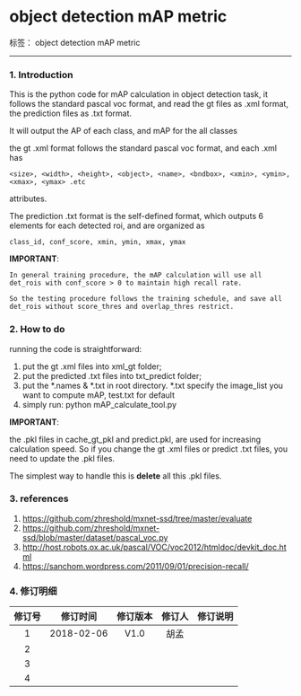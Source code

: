 # object detection mAP metric


标签： object detection mAP metric

---

### 1. Introduction


This is the python code for mAP calculation in object detection task, it follows the standard pascal voc format,
and read the gt files as .xml format, the prediction files as .txt format.

It will output the AP of each class, and mAP for the all classes

the gt .xml format follows the standard pascal voc format, and each .xml has 
```
<size>, <width>, <height>, <object>, <name>, <bndbox>, <xmin>, <ymin>, <xmax>, <ymax> .etc 
```
attributes.

The prediction .txt format is the self-defined format, which outputs 6 elements for each detected roi,
and are organized as 
```
class_id, conf_score, xmin, ymin, xmax, ymax
```

**IMPORTANT**: 
```
In general training procedure, the mAP calculation will use all det_rois with conf_score > 0 to maintain high recall rate.

So the testing procedure follows the training schedule, and save all det_rois without score_thres and overlap_thres restrict.
```

### 2. How to do

running the code is straightforward:

1. put the gt .xml files into xml_gt folder;
2. put the predicted .txt files into txt_predict folder;
3. put the *.names & *.txt in root directory. *.txt specify the image_list you want to compute mAP, test.txt for default
4. simply run: python mAP_calculate_tool.py

**IMPORTANT**: 

the .pkl files in cache_gt_pkl and predict.pkl, are used for increasing calculation speed. So if you change the gt .xml files or predict .txt files,
you need to update the .pkl files. 

The simplest way to handle this is **delete** all this .pkl files.

### 3. references

1. https://github.com/zhreshold/mxnet-ssd/tree/master/evaluate
2. https://github.com/zhreshold/mxnet-ssd/blob/master/dataset/pascal_voc.py
3. http://host.robots.ox.ac.uk/pascal/VOC/voc2012/htmldoc/devkit_doc.html
4. https://sanchom.wordpress.com/2011/09/01/precision-recall/

### 4. 修订明细

| 修订号   |  修订时间  |  修订版本  |  修订人  | 修订说明 |
| :-----:  | :-----:    | :----:     | :-----:  | :----:   |
| 1        | 2018-02-06 |   V1.0     |   胡孟   |          |
| 2        |            |            |          |          |
| 3        |            |            |          |          |
| 4        |            |            |          |          |
